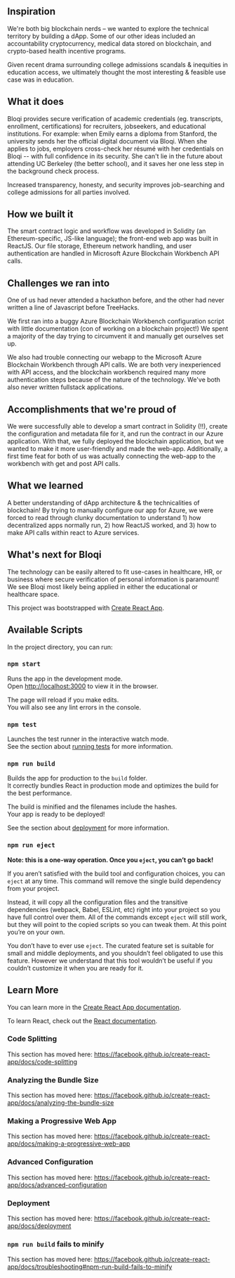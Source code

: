 ## Inspiration
We're both big blockchain nerds – we wanted to explore the technical territory by building a dApp. Some of our other ideas included an accountability cryptocurrency, medical data stored on blockchain, and crypto-based health incentive programs.

Given recent drama surrounding college admissions scandals & inequities in education access, we ultimately thought the most interesting & feasible use case was in education.

## What it does
Bloqi provides secure verification of academic credentials (eg. transcripts, enrollment, certifications) for recruiters, jobseekers, and educational institutions.
For example: when Emily earns a diploma from Stanford, the university sends her the official digital document via Bloqi. When she applies to jobs, employers cross-check her résumé with her credentials on Bloqi -- with full confidence in its security. She can't lie in the future about attending UC Berkeley (the better school), and it saves her one less step in the background check process.

Increased transparency, honesty, and security improves job-searching and college admissions for all parties involved.

## How we built it
The smart contract logic and workflow was developed in Solidity (an Ethereum-specific, JS-like language); the front-end web app was built in ReactJS. Our file storage, Ethereum network handling, and user authentication are handled in Microsoft Azure Blockchain Workbench API calls.

## Challenges we ran into
One of us had never attended a hackathon before, and the other had never written a line of Javascript before TreeHacks. 

We first ran into a buggy Azure Blockchain Workbench configuration script with little documentation (con of working on a blockchain project!) We spent a majority of the day trying to circumvent it and manually get ourselves set up.

We also had trouble connecting our webapp to the Microsoft Azure Blockchain Workbench through API calls. We are both very inexperienced with API access, and the blockchain workbench required many more authentication steps because of the nature of the technology. We've both also never written fullstack applications.

## Accomplishments that we're proud of
We were successfully able to develop a smart contract in Solidity (!!), create the configuration and metadata file for it, and run the contract in our Azure application. With that, we fully deployed the blockchain application, but we wanted to make it more user-friendly and made the web-app. Additionally, a first time feat for both of us was actually connecting the web-app to the workbench with get and post API calls.

## What we learned
A better understanding of dApp architecture & the technicalities of blockchain! By trying to manually configure our app for Azure, we were forced to read through clunky documentation to understand 1) how decentralized apps normally run, 2) how ReactJS worked, and 3) how to make API calls within react to Azure services.

## What's next for Bloqi
The technology can be easily altered to fit use-cases in healthcare, HR, or business where secure verification of personal information is paramount! We see Bloqi most likely being applied in either the educational or healthcare space.


This project was bootstrapped with [Create React App](https://github.com/facebook/create-react-app).

## Available Scripts

In the project directory, you can run:

### `npm start`

Runs the app in the development mode.<br />
Open [http://localhost:3000](http://localhost:3000) to view it in the browser.

The page will reload if you make edits.<br />
You will also see any lint errors in the console.

### `npm test`

Launches the test runner in the interactive watch mode.<br />
See the section about [running tests](https://facebook.github.io/create-react-app/docs/running-tests) for more information.

### `npm run build`

Builds the app for production to the `build` folder.<br />
It correctly bundles React in production mode and optimizes the build for the best performance.

The build is minified and the filenames include the hashes.<br />
Your app is ready to be deployed!

See the section about [deployment](https://facebook.github.io/create-react-app/docs/deployment) for more information.

### `npm run eject`

**Note: this is a one-way operation. Once you `eject`, you can’t go back!**

If you aren’t satisfied with the build tool and configuration choices, you can `eject` at any time. This command will remove the single build dependency from your project.

Instead, it will copy all the configuration files and the transitive dependencies (webpack, Babel, ESLint, etc) right into your project so you have full control over them. All of the commands except `eject` will still work, but they will point to the copied scripts so you can tweak them. At this point you’re on your own.

You don’t have to ever use `eject`. The curated feature set is suitable for small and middle deployments, and you shouldn’t feel obligated to use this feature. However we understand that this tool wouldn’t be useful if you couldn’t customize it when you are ready for it.

## Learn More

You can learn more in the [Create React App documentation](https://facebook.github.io/create-react-app/docs/getting-started).

To learn React, check out the [React documentation](https://reactjs.org/).

### Code Splitting

This section has moved here: https://facebook.github.io/create-react-app/docs/code-splitting

### Analyzing the Bundle Size

This section has moved here: https://facebook.github.io/create-react-app/docs/analyzing-the-bundle-size

### Making a Progressive Web App

This section has moved here: https://facebook.github.io/create-react-app/docs/making-a-progressive-web-app

### Advanced Configuration

This section has moved here: https://facebook.github.io/create-react-app/docs/advanced-configuration

### Deployment

This section has moved here: https://facebook.github.io/create-react-app/docs/deployment

### `npm run build` fails to minify

This section has moved here: https://facebook.github.io/create-react-app/docs/troubleshooting#npm-run-build-fails-to-minify

